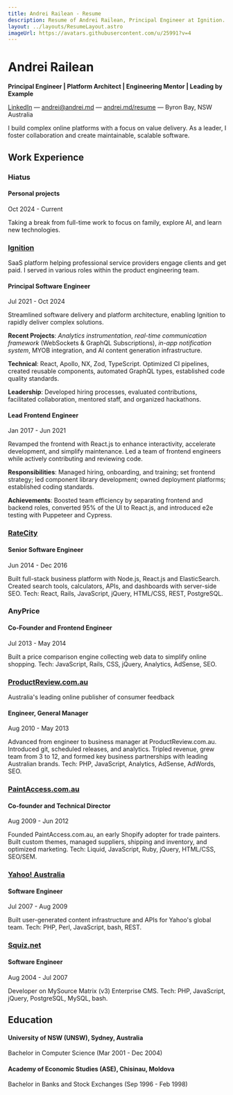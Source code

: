 ```yaml
---
title: Andrei Railean - Resume
description: Resume of Andrei Railean, Principal Engineer at Ignition.
layout: ../layouts/ResumeLayout.astro
imageUrl: https://avatars.githubusercontent.com/u/25991?v=4
---
```


# Andrei Railean

**Principal Engineer | Platform Architect | Engineering Mentor | Leading by Example**

[LinkedIn](https://www.linkedin.com/in/andreirailean/) &mdash; andrei@andrei.md &mdash; [andrei.md/resume](//andrei.md/resume) &mdash; Byron Bay, NSW Australia

I build complex online platforms with a focus on value delivery. As a leader, I foster collaboration and create maintainable, scalable software.

## Work Experience

### Hiatus
#### Personal projects
Oct 2024 - Current

Taking a break from full-time work to focus on family, explore AI, and learn new technologies.

### [Ignition](https://ignitionapp.com/)

SaaS platform helping professional service providers engage clients and get paid. I served in various roles within the product engineering team.

#### Principal Software Engineer
Jul 2021 - Oct 2024

Streamlined software delivery and platform architecture, enabling Ignition to rapidly deliver complex solutions.

**Recent Projects**: _Analytics instrumentation_, _real-time communication framework_ (WebSockets & GraphQL Subscriptions), _in-app notification system_, MYOB integration, and AI content generation infrastructure.

**Technical**: React, Apollo, NX, Zod, TypeScript. Optimized CI pipelines, created reusable components, automated GraphQL types, established code quality standards.

**Leadership**: Developed hiring processes, evaluated contributions, facilitated collaboration, mentored staff, and organized hackathons.

#### Lead Frontend Engineer
Jan 2017 - Jun 2021

Revamped the frontend with React.js to enhance interactivity, accelerate development, and simplify maintenance. Led a team of frontend engineers while actively contributing and reviewing code.

**Responsibilities**: Managed hiring, onboarding, and training; set frontend strategy; led component library development; owned deployment platforms; established coding standards.

**Achievements**: Boosted team efficiency by separating frontend and backend roles, converted 95% of the UI to React.js, and introduced e2e testing with Puppeteer and Cypress.

### [RateCity](http://ratecity.com.au/)

#### Senior Software Engineer
Jun 2014 - Dec 2016

Built full-stack business platform with Node.js, React.js and ElasticSearch. Created search tools, calculators, APIs, and dashboards with server-side SEO. Tech: React, Rails, JavaScript, jQuery, HTML/CSS, REST, PostgreSQL.

### AnyPrice

#### Co-Founder and Frontend Engineer
Jul 2013 - May 2014

Built a price comparison engine collecting web data to simplify online shopping. Tech: JavaScript, Rails, CSS, jQuery, Analytics, AdSense, SEO.

### [ProductReview.com.au](https://productreview.com.au)
Australia's leading online publisher of consumer feedback

#### Engineer, General Manager
Aug 2010 - May 2013

Advanced from engineer to business manager at ProductReview.com.au. Introduced git, scheduled releases, and analytics. Tripled revenue, grew team from 3 to 12, and formed key business partnerships with leading Australian brands. Tech: PHP, JavaScript, Analytics, AdSense, AdWords, SEO.

### [PaintAccess.com.au](https://paintaccess.com.au)

#### Co-founder and Technical Director
Aug 2009 - Jun 2012

Founded PaintAccess.com.au, an early Shopify adopter for trade painters. Built custom themes, managed suppliers, shipping and inventory, and optimized marketing. Tech: Liquid, JavaScript, Ruby, jQuery, HTML/CSS, SEO/SEM.

### [Yahoo! Australia](https://au.yahoo.com)

#### Software Engineer
Jul 2007 - Aug 2009

Built user-generated content infrastructure and APIs for Yahoo's global team. Tech: PHP, Perl, JavaScript, bash, REST.

### [Squiz.net](https://squiz.net)

#### Software Engineer
Aug 2004 - Jul 2007

Developer on MySource Matrix (v3) Enterprise CMS. Tech: PHP, JavaScript, jQuery, PostgreSQL, MySQL, bash.


## Education

#### University of NSW (UNSW), Sydney, Australia
Bachelor in Computer Science (Mar 2001 - Dec 2004)

#### Academy of Economic Studies (ASE), Chisinau, Moldova
Bachelor in Banks and Stock Exchanges (Sep 1996 - Feb 1998)
